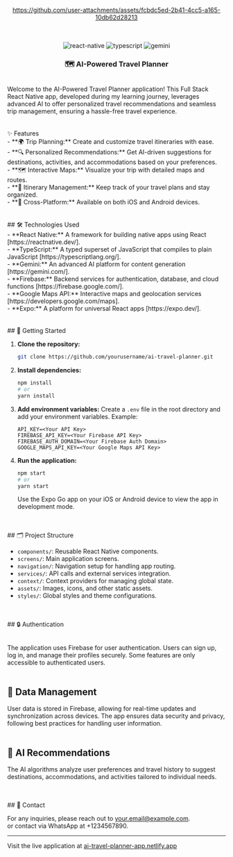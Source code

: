 <div align="center">


https://github.com/user-attachments/assets/fcbdc5ed-2b41-4cc5-a165-10db62d28213


  <br />
</div>
<br />
<div align="center">
  <img src="https://img.shields.io/badge/-React_Native-black?style=for-the-badge&logoColor=white&logo=react&color=61DAFB" alt="react-native" />
  <img src="https://img.shields.io/badge/-TypeScript-black?style=for-the-badge&logoColor=white&logo=typescript&color=3178C6" alt="typescript" />
   <img src="https://img.shields.io/badge/-Gemini-black?style=for-the-badge&logoColor=white&logo=gemini&color=FF4500" alt="gemini" />
</div>

<h3 align="center">🗺️ AI-Powered Travel Planner</h3>
<br/>

<div align="left">
  Welcome to the AI-Powered Travel Planner application! This Full Stack React Native app, developed during my learning journey, leverages advanced AI to offer personalized travel recommendations and seamless trip management, ensuring a hassle-free travel experience.
</div>
<br/><br/>

<div>
  ✨ Features<br/>
  - **🌍 Trip Planning:** Create and customize travel itineraries with ease.<br/>
  - **🔍 Personalized Recommendations:** Get AI-driven suggestions for destinations, activities, and accommodations based on your preferences.<br/>
  - **🗺️ Interactive Maps:** Visualize your trip with detailed maps and routes.<br/>
  - **📅 Itinerary Management:** Keep track of your travel plans and stay organized.<br/>
  - **📱 Cross-Platform:** Available on both iOS and Android devices.<br/>
</div>
<br/><br/>

<div>
  ## 🛠️ Technologies Used<br/>
  - **React Native:** A framework for building native apps using React [https://reactnative.dev/].<br/>
  - **TypeScript:** A typed superset of JavaScript that compiles to plain JavaScript [https://typescriptlang.org/].<br/>
  - **Gemini:** An advanced AI platform for content generation [https://gemini.com/].<br/>
  - **Firebase:** Backend services for authentication, database, and cloud functions [https://firebase.google.com/].<br/>
  - **Google Maps API:** Interactive maps and geolocation services [https://developers.google.com/maps].<br/>
  - **Expo:** A platform for universal React apps [https://expo.dev/].<br/>
</div>
<br/><br/>

<div>
  ## 🚀 Getting Started<br/>

1. **Clone the repository:**
    ```bash
    git clone https://github.com/yourusername/ai-travel-planner.git
    ```

2. **Install dependencies:**
    ```bash
    npm install
    # or
    yarn install
    ```

3. **Add environment variables:**
    Create a `.env` file in the root directory and add your environment variables. Example:
    ```env
    API_KEY=<Your API Key>
    FIREBASE_API_KEY=<Your Firebase API Key>
    FIREBASE_AUTH_DOMAIN=<Your Firebase Auth Domain>
    GOOGLE_MAPS_API_KEY=<Your Google Maps API Key>
    ```

4. **Run the application:**
    ```bash
    npm start
    # or
    yarn start
    ```
    Use the Expo Go app on your iOS or Android device to view the app in development mode.
</div>
<br/><br/>

<div>
  ## 🗂️ Project Structure <br/>

- `components/`: Reusable React Native components.<br/>
- `screens/`: Main application screens.<br/>
- `navigation/`: Navigation setup for handling app routing.<br/>
- `services/`: API calls and external services integration.<br/>
- `context/`: Context providers for managing global state.<br/>
- `assets/`: Images, icons, and other static assets.<br/>
- `styles/`: Global styles and theme configurations.<br/>
</div>
<br/><br/>

<div>
  ## 🔒 Authentication<br/><br/>

The application uses Firebase for user authentication. Users can sign up, log in, and manage their profiles securely. Some features are only accessible to authenticated users.<br/><br/>

## 🔄 Data Management<br/>

User data is stored in Firebase, allowing for real-time updates and synchronization across devices. The app ensures data security and privacy, following best practices for handling user information.<br/><br/>

## 🌟 AI Recommendations<br/>

The AI algorithms analyze user preferences and travel history to suggest destinations, accommodations, and activities tailored to individual needs.
</div>
<br/><br/>

<div>
  ## 📧 Contact<br/>

For any inquiries, please reach out to [your.email@example.com](mailto:your.email@example.com).<br/>
or contact via WhatsApp at +1234567890.

---

Visit the live application at [ai-travel-planner-app.netlify.app](https://ai-travel-planner-app.netlify.app/)
</div>
